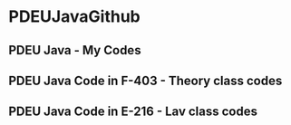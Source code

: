 # PDEUJavaGithub

## PDEU Java - My Codes
## PDEU Java Code in F-403 - Theory class codes
## PDEU Java Code in E-216 - Lav class codes
